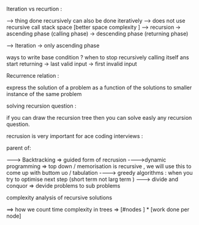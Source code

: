 
 Iteration vs recurtion  : 

   --> thing done recursively can also be done iteratively 
   --> does not use recursive call stack space [better space complexity ]
   --> recursion -> ascending phase (calling phase)
                 -> descending phase (returning phase)

   --> Iteration -> only ascending phase 


 ways to write base condition ?
    when to stop recursively calling itself ans start returning 
   -> last valid input 
   -> first invalid input 



Recurrence relation : 

express the solution of a problem as a function of the solutions to smaller instance of the same problem 

solving recursion question :

if you can draw the recursion tree then you can solve easly any recursion question.




recrusion is very important for ace coding interviews :

parent of: 

---> Backtracking => guided form of recrusion 
---->dynamic programming => top down / memorisation is recursive , we will use this to come up with buttom uo / tabulation 
----> greedy algorithms : when you try to optimise next step (short term not larg term )
---> divide and conquor =>  devide problems to sub problems 




complexity analysis of recursive solutions 

==> how we count time complexity in trees => [#nodes ] * [work done per node]

